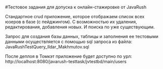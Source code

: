 #Тестовое задания для допуска к онлайн-стажировке от JavaRush

Cтандартное crud приложение, которое отображаем список всех юзеров в базе (с пейджингом). 
С возможностью их удаления, редактирования, добавления новых. И поиска по уже существующим.

Запрос для создания базы данных, таблицы и заполнения ее
тестовыми данными осуществляется с помощью sql запроса из файла:
JavaRushTestQuery_Ildar_Makhmutov.sql

После деплоя в Томкэт приложение будет доступно по урл:
http://localhost:8080/javarush-testtask/jvtestbd/main/users

